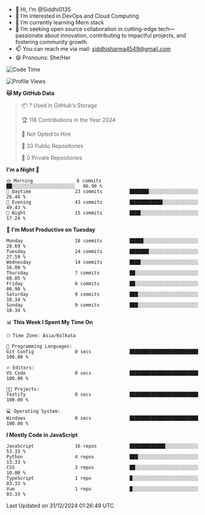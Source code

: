 - 👋 Hi, I’m @Siddhi0135
- 👀 I’m interested in DevOps and Cloud Computing
- 🌱 I’m currently learning Mern stack
- 💞️ I’m seeking open source collaboration in cutting-edge
     tech—passionate about innovation, contributing to impactful projects,
     and fostering community growth.
- 📫 You can reach me via mail: siddhisharma4549@gmail.com
- 😄 Pronouns: She/Her


<!--START_SECTION:waka-->
![Code Time](http://img.shields.io/badge/Code%20Time-24%20hrs%2041%20mins-blue)

![Profile Views](http://img.shields.io/badge/Profile%20Views-0-blue)

**🐱 My GitHub Data** 

> 📦 ? Used in GitHub's Storage 
 > 
> 🏆 118 Contributions in the Year 2024
 > 
> 🚫 Not Opted to Hire
 > 
> 📜 33 Public Repositories 
 > 
> 🔑 0 Private Repositories 
 > 
**I'm a Night 🦉** 

```text
🌞 Morning                6 commits           ██░░░░░░░░░░░░░░░░░░░░░░░   06.90 % 
🌆 Daytime                23 commits          ███████░░░░░░░░░░░░░░░░░░   26.44 % 
🌃 Evening                43 commits          ████████████░░░░░░░░░░░░░   49.43 % 
🌙 Night                  15 commits          ████░░░░░░░░░░░░░░░░░░░░░   17.24 % 
```
📅 **I'm Most Productive on Tuesday** 

```text
Monday                   18 commits          █████░░░░░░░░░░░░░░░░░░░░   20.69 % 
Tuesday                  24 commits          ███████░░░░░░░░░░░░░░░░░░   27.59 % 
Wednesday                14 commits          ████░░░░░░░░░░░░░░░░░░░░░   16.09 % 
Thursday                 7 commits           ██░░░░░░░░░░░░░░░░░░░░░░░   08.05 % 
Friday                   6 commits           ██░░░░░░░░░░░░░░░░░░░░░░░   06.90 % 
Saturday                 9 commits           ███░░░░░░░░░░░░░░░░░░░░░░   10.34 % 
Sunday                   9 commits           ███░░░░░░░░░░░░░░░░░░░░░░   10.34 % 
```


📊 **This Week I Spent My Time On** 

```text
🕑︎ Time Zone: Asia/Kolkata

💬 Programming Languages: 
Git Config               0 secs              █████████████████████████   100.00 % 

🔥 Editors: 
VS Code                  0 secs              █████████████████████████   100.00 % 

🐱‍💻 Projects: 
Textify                  0 secs              █████████████████████████   100.00 % 

💻 Operating System: 
Windows                  0 secs              █████████████████████████   100.00 % 
```

**I Mostly Code in JavaScript** 

```text
JavaScript               16 repos            █████████████░░░░░░░░░░░░   53.33 % 
Python                   4 repos             ███░░░░░░░░░░░░░░░░░░░░░░   13.33 % 
CSS                      3 repos             ██░░░░░░░░░░░░░░░░░░░░░░░   10.00 % 
TypeScript               1 repo              █░░░░░░░░░░░░░░░░░░░░░░░░   03.33 % 
Vue                      1 repo              █░░░░░░░░░░░░░░░░░░░░░░░░   03.33 % 
```




 Last Updated on 31/12/2024 01:26:49 UTC
<!--END_SECTION:waka-->

<!---
Siddhi0135/Siddhi0135 is a ✨ special ✨ repository because its `README.md` (this file) appears on your GitHub profile.
You can click the Preview link to take a look at your changes.
--->
